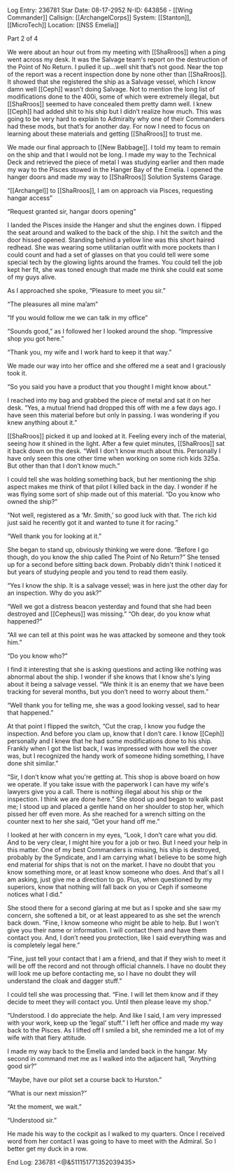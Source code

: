 Log Entry: 236781
Star Date: 08-17-2952
N-ID: 643856 - [[Wing Commander]]
Callsign: [[ArchangelCorps]]
System: [[Stanton]], [[MicroTech]]
Location: [[NSS Emelia]]

Part 2 of 4

We were about an hour out from my meeting with [[ShaRroos]] when a ping went across my desk. It was the Salvage team's report on the destruction of the Point of No Return. I pulled it up…well shit that’s not good. Near the top of the report was a recent inspection done by none other than [[ShaRroos]]. It showed that she registered the ship as a Salvage vessel, which I know damn well [[Ceph]] wasn’t doing Salvage. Not to mention the long list of modifications done to the 400i, some of which were extremely illegal, but [[ShaRroos]] seemed to have concealed them pretty damn well. I knew [[Ceph]] had added shit to his ship but I didn’t realize how much. This was going to be very hard to explain to Admiralty why one of their Commanders had these mods, but that’s for another day. For now I need to focus on learning about these materials and getting [[ShaRroos]] to trust me.

We made our final approach to [[New Babbage]]. I told my team to remain on the ship and that I would not be long. I made my way to the Technical Deck and retrieved the piece of metal I was studying earlier and then made my way to the Pisces stowed in the Hanger Bay of the Emelia. I opened the hanger doors and made my way to [[ShaRroos]] Solution Systems Garage.

“[[Archangel]] to [[ShaRroos]], I am on approach via Pisces, requesting hangar access”

“Request granted sir, hangar doors opening”

I landed the Pisces inside the Hanger and shut the engines down. I flipped the seat around and walked to the back of the ship. I hit the switch and the door hissed opened. Standing behind a yellow line was this short haired redhead. She was wearing some utilitarian outfit with more pockets than I could count and had a set of glasses on that you could tell were some special tech by the glowing lights around the frames. You could tell the job kept her fit, she was toned enough that made me think she could eat some of my guys alive. 

As I approached she spoke, “Pleasure to meet you sir.”

“The pleasures all mine ma’am”

“If you would follow me we can talk in my office”

“Sounds good,” as I followed her I looked around the shop. “Impressive shop you got here.”

“Thank you, my wife and I work hard to keep it that way.”

We made our way into her office and she offered me a seat and I graciously took it. 

“So you said you have a product that you thought I might know about.”

I reached into my bag and grabbed the piece of metal and sat it on her desk. “Yes, a mutual friend had dropped this off with me a few days ago. I have seen this material before but only in passing. I was wondering if you knew anything about it.”

[[ShaRroos]] picked it up and looked at it. Feeling every inch of the material, seeing how it shined in the light. After a few quiet minutes, [[ShaRroos]] sat it back down on the desk. “Well I don't know much about this. Personally I have only seen this one other time when working on some rich kids 325a. But other than that I don’t know much.”

I could tell she was holding something back, but her mentioning the ship aspect makes me think of that pilot I killed back in the day. I wonder if he was flying some sort of ship made out of this material. “Do you know who owned the ship?”

“Not well, registered as a ‘Mr. Smith,’ so good luck with that. The rich kid just said he recently got it and wanted to tune it for racing.”

“Well thank you for looking at it.”

She began to stand up, obviously thinking we were done. “Before I go though, do you know the ship called The Point of No Return?” She tensed up for a second before sitting back down. Probably didn't think I noticed it but years of studying people and you tend to read them easily. 

“Yes I know the ship. It is a salvage vessel; was in here just the other day for an inspection. Why do you ask?”

“Well we got a distress beacon yesterday and found that she had been destroyed and [[Cepheus]] was missing.”
“Oh dear, do you know what happened?”

“All we can tell at this point was he was attacked by someone and they took him.”

“Do you know who?”

I find it interesting that she is asking questions and acting like nothing was abnormal about the ship. I wonder if she knows that I know she's lying about it being a salvage vessel. “We think it is an enemy that we have been tracking for several months, but you don’t need to worry about them.”

“Well thank you for telling me, she was a good looking vessel, sad to hear that happened.”

At that point I flipped the switch, “Cut the crap, I know you fudge the inspection. And before you clam up, know that I don’t care. I know [[Ceph]] personally and I knew that he had some modifications done to his ship. Frankly when I got the list back, I was impressed with how well the cover was, but I recognized the handy work of someone hiding something, I have done shit similar.” 

“Sir, I don’t know what you're getting at. This shop is above board on how we operate. If you take issue with the paperwork I can have my wife's lawyers give you a call. There is nothing illegal about his ship or the inspection. I think we are done here.” She stood up and began to walk past me; I stood up and placed a gentle hand on her shoulder to stop her, which pissed her off even more. As she reached for a wrench sitting on the counter next to her she said, “Get your hand off me.” 

I looked at her with concern in my eyes, “Look, I don’t care what you did. And to be very clear, I might hire you for a job or two. But I need your help in this matter. One of my best Commanders is missing, his ship is destroyed, probably by the Syndicate, and I am carrying what I believe to be some high end material for ships that is not on the market. I have no doubt that you know something more, or at least know someone who does. And that's all I am asking, just give me a direction to go. Plus, when questioned by my superiors, know that nothing will fall back on you or Ceph if someone notices what I did.”

She stood there for a second glaring at me but as I spoke and she saw my concern, she softened a bit, or at least appeared to as she set the wrench back down. “Fine, I know someone who might be able to help. But I won't give you their name or information. I will contact them and have them contact you. And, I don’t need you protection, like I said everything was and is completely legal here.”

“Fine, just tell your contact that I am a friend, and that if they wish to meet it will be off the record and not through official channels. I have no doubt they will look me up before contacting me, so I have no doubt they will understand the cloak and dagger stuff.” 

I could tell she was processing that. “Fine. I will let them know and if they decide to meet they will contact you. Until then please leave my shop.” 

“Understood. I do appreciate the help. And like I said, I am very impressed with your work, keep up the ‘legal’ stuff.” I left her office and made my way back to the Pisces. As I lifted off I smiled a bit, she reminded me a lot of my wife with that fiery attitude. 

I made my way back to the Emelia and landed back in the hangar. My second in command met me as I walked into the adjacent hall, “Anything good sir?”

“Maybe, have our pilot set a course back to Hurston.”

“What is our next mission?”

“At the moment, we wait.”

“Understood sir.”

He made his way to the cockpit as I walked to my quarters. Once I received word from her contact I was going to have to meet with the Admiral. So I better get my duck in a row. 

End Log: 236781
<@&511151771352039435>